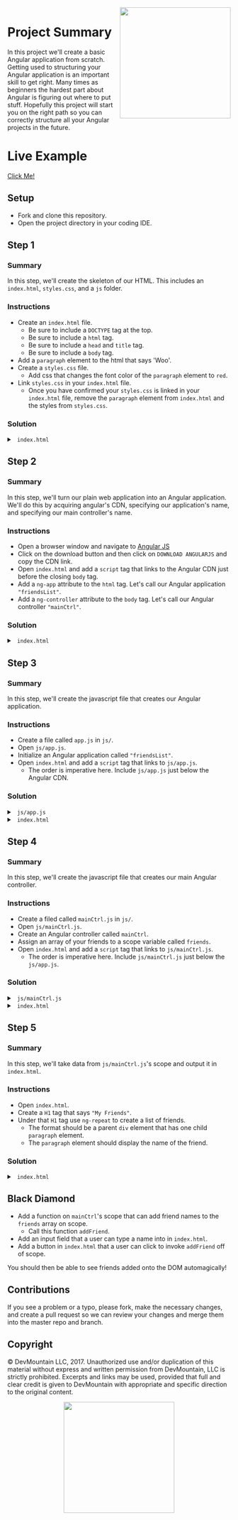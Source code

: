 <img src="https://devmounta.in/img/logowhiteblue.png" width="250" align="right">

# Project Summary

In this project we'll create a basic Angular application from scratch. Getting used to structuring your Angular application is an important skill to get right. Many times as beginners the hardest part about Angular is figuring out where to put stuff. Hopefully this project will start you on the right path so you can correctly structure all your Angular projects in the future.

# Live Example

<a href="https://devmountain.github.io/angular-1-mini/">Click Me!</a>

## Setup

* Fork and clone this repository.
* Open the project directory in your coding IDE.

## Step 1

### Summary

In this step, we'll create the skeleton of our HTML. This includes an `index.html`, `styles.css`, and a `js` folder.

### Instructions

* Create an `index.html` file.
  * Be sure to include a `DOCTYPE` tag at the top.
  * Be sure to include a `html` tag.
  * Be sure to include a `head` and `title` tag.
  * Be sure to include a `body` tag.
* Add a `paragraph` element to the html that says 'Woo'.
* Create a `styles.css` file.
  * Add css that changes the font color of the `paragraph` element to `red`.
* Link `styles.css` in your `index.html` file.
  * Once you have confirmed your `styles.css` is linked in your `index.html` file, remove the `paragraph` element from `index.html` and the styles from `styles.css`.

### Solution

<details>

<summary> <code> index.html </code> </summary>

```html
<!DOCTYPE html>
<html>
  <head>
    <title>My first angular app!</title>

    <link rel="stylesheet" href="./styles.css">
  </head>

  <body>
    
  </body>
</html>
```

</details>

## Step 2

### Summary

In this step, we'll turn our plain web application into an Angular application. We'll do this by acquiring angular's CDN, specifying our application's name, and specifying our main controller's name.

### Instructions

* Open a browser window and navigate to <a href="https://angularjs.org/">Angular JS</a>
* Click on the download button and then click on `DOWNLOAD ANGULARJS` and copy the CDN link.
* Open `index.html` and add a `script` tag that links to the Angular CDN just before the closing `body` tag.
* Add a `ng-app` attribute to the `html` tag. Let's call our Angular application `"friendsList"`.
* Add a `ng-controller` attribute to the `body` tag. Let's call our Angular controller `"mainCtrl"`.

### Solution

<details>

<summary> <code> index.html </code> </summary>

```html
<!DOCTYPE html>
<html ng-app="friendsList">
  <head>
    <title>My first angular app!</title>

    <link rel="stylesheet" href="./styles.css">
  </head>

  <body ng-controller="mainCtrl">

    <script src="https://ajax.googleapis.com/ajax/libs/angularjs/1.2.32/angular.min.js"></script>
  </body>
</html>
```

</details>

## Step 3

### Summary

In this step, we'll create the javascript file that creates our Angular application.

### Instructions

* Create a file called `app.js` in `js/`.
* Open `js/app.js`.
* Initialize an Angular application called `"friendsList"`.
* Open `index.html` and add a `script` tag that links to `js/app.js`.
  * The order is imperative here. Include `js/app.js` just below the Angular CDN.

### Solution

<details>

<summary> <code> js/app.js </code> </summary>

```js
angular.module("friendsList", []);
```

</details>

<details>

<summary> <code> index.html </code> </summary>

```html
<!DOCTYPE html>
<html ng-app="friendsList">
  <head>
    <title>My first angular app!</title>

    <link rel="stylesheet" href="./styles.css">
  </head>

  <body ng-controller="mainCtrl">

    <script src="https://ajax.googleapis.com/ajax/libs/angularjs/1.2.32/angular.min.js"></script>
    <script src="./js/app.js"></script>
  </body>
</html>
```

</details>

## Step 4

### Summary

In this step, we'll create the javascript file that creates our main Angular controller.

### Instructions

* Create a filed called `mainCtrl.js` in `js/`.
* Open `js/mainCtrl.js`.
* Create an Angular controller called `mainCtrl`.
* Assign an array of your friends to a scope variable called `friends`.
* Open `index.html` and add a `script` tag that links to `js/mainCtrl.js`.
  * The order is imperative here. Include `js/mainCtrl.js` just below the `js/app.js`.

### Solution

<details>

<summary> <code> js/mainCtrl.js </code> </summary>

```js
angular.module('friendsList').controller('mainCtrl', function($scope){
  $scope.friends = [ 'Garry', 'Jerry', 'Larry', 'Perry', 'Mary' ];
});
```

</details>

<details>

<summary> <code> index.html </code> </summary>

```html
<!DOCTYPE html>
<html ng-app="friendsList">
  <head>
    <title>My first angular app!</title>

    <link rel="stylesheet" href="./styles.css">
  </head>

  <body ng-controller="mainCtrl">

    <script src="https://ajax.googleapis.com/ajax/libs/angularjs/1.2.32/angular.min.js"></script>
    <script src="./js/app.js"></script>
    <script src="./js/mainCtrl.js"></script>
  </body>
</html>
```

</details>

## Step 5

### Summary

In this step, we'll take data from `js/mainCtrl.js`'s scope and output it in `index.html`.

### Instructions

* Open `index.html`.
* Create a `H1` tag that says `"My Friends"`.
* Under that `H1` tag use `ng-repeat` to create a list of friends.
  * The format should be a parent `div` element that has one child `paragraph` element.
  * The `paragraph` element should display the name of the friend.

### Solution

<details>

<summary> <code> index.html </code> </summary>

```html
<!DOCTYPE html>
<html ng-app="friendsList">
  <head>
    <title>My first angular app!</title>

    <link rel="stylesheet" href="./styles.css">
  </head>

  <body ng-controller="mainCtrl">

    <h1>My Friends</h1>
    <div ng-repeat="friend in friends">
      <p>{{ friend }}</p>
    </div>

    <script src="https://ajax.googleapis.com/ajax/libs/angularjs/1.2.32/angular.min.js"></script>
    <script src="js/app.js"></script>
    <script src="js/mainCtrl.js"></script>
  </body>
</html>
```

</details>

## Black Diamond

* Add a function on `mainCtrl`'s scope that can add friend names to the `friends` array on scope.
  * Call this function `addFriend`.
* Add an input field that a user can type a name into in `index.html`.
* Add a button in `index.html` that a user can click to invoke `addFriend` off of scope.

You should then be able to see friends added onto the DOM automagically!

## Contributions

If you see a problem or a typo, please fork, make the necessary changes, and create a pull request so we can review your changes and merge them into the master repo and branch.

## Copyright

© DevMountain LLC, 2017. Unauthorized use and/or duplication of this material without express and written permission from DevMountain, LLC is strictly prohibited. Excerpts and links may be used, provided that full and clear credit is given to DevMountain with appropriate and specific direction to the original content.

<p align="center">
<img src="https://devmounta.in/img/logowhiteblue.png" width="250">
</p>
